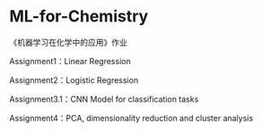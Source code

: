 # ML-for-Chemistry

《机器学习在化学中的应用》作业

Assignment1：Linear Regression

Assignment2：Logistic Regression

Assignment3.1：CNN Model for classification tasks

Assignment4：PCA, dimensionality reduction and cluster analysis
